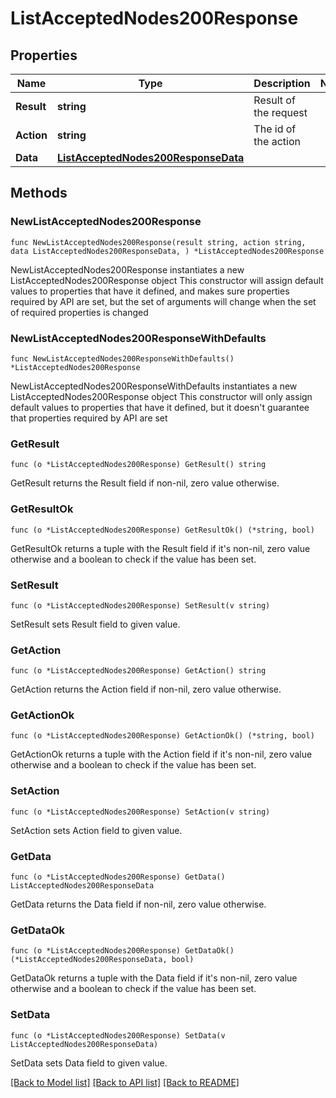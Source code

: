 # ListAcceptedNodes200Response

## Properties

Name | Type | Description | Notes
------------ | ------------- | ------------- | -------------
**Result** | **string** | Result of the request | 
**Action** | **string** | The id of the action | 
**Data** | [**ListAcceptedNodes200ResponseData**](ListAcceptedNodes200ResponseData.md) |  | 

## Methods

### NewListAcceptedNodes200Response

`func NewListAcceptedNodes200Response(result string, action string, data ListAcceptedNodes200ResponseData, ) *ListAcceptedNodes200Response`

NewListAcceptedNodes200Response instantiates a new ListAcceptedNodes200Response object
This constructor will assign default values to properties that have it defined,
and makes sure properties required by API are set, but the set of arguments
will change when the set of required properties is changed

### NewListAcceptedNodes200ResponseWithDefaults

`func NewListAcceptedNodes200ResponseWithDefaults() *ListAcceptedNodes200Response`

NewListAcceptedNodes200ResponseWithDefaults instantiates a new ListAcceptedNodes200Response object
This constructor will only assign default values to properties that have it defined,
but it doesn't guarantee that properties required by API are set

### GetResult

`func (o *ListAcceptedNodes200Response) GetResult() string`

GetResult returns the Result field if non-nil, zero value otherwise.

### GetResultOk

`func (o *ListAcceptedNodes200Response) GetResultOk() (*string, bool)`

GetResultOk returns a tuple with the Result field if it's non-nil, zero value otherwise
and a boolean to check if the value has been set.

### SetResult

`func (o *ListAcceptedNodes200Response) SetResult(v string)`

SetResult sets Result field to given value.


### GetAction

`func (o *ListAcceptedNodes200Response) GetAction() string`

GetAction returns the Action field if non-nil, zero value otherwise.

### GetActionOk

`func (o *ListAcceptedNodes200Response) GetActionOk() (*string, bool)`

GetActionOk returns a tuple with the Action field if it's non-nil, zero value otherwise
and a boolean to check if the value has been set.

### SetAction

`func (o *ListAcceptedNodes200Response) SetAction(v string)`

SetAction sets Action field to given value.


### GetData

`func (o *ListAcceptedNodes200Response) GetData() ListAcceptedNodes200ResponseData`

GetData returns the Data field if non-nil, zero value otherwise.

### GetDataOk

`func (o *ListAcceptedNodes200Response) GetDataOk() (*ListAcceptedNodes200ResponseData, bool)`

GetDataOk returns a tuple with the Data field if it's non-nil, zero value otherwise
and a boolean to check if the value has been set.

### SetData

`func (o *ListAcceptedNodes200Response) SetData(v ListAcceptedNodes200ResponseData)`

SetData sets Data field to given value.



[[Back to Model list]](../README.md#documentation-for-models) [[Back to API list]](../README.md#documentation-for-api-endpoints) [[Back to README]](../README.md)


